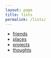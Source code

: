 ```yaml
---
layout: page
title: lists
permalink: /lists/
---
```


- [friends](/friends)
- [places](/places)
- [projects](/projects)
- [thoughts](/thoughts)

<!-- - [books](/books)
- [anime](/anime)
- [games](/games)
- [other](/other) -->